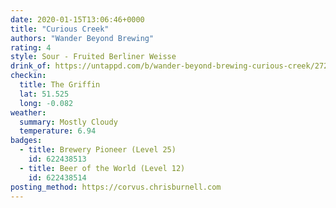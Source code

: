 ```yaml
---
date: 2020-01-15T13:06:46+0000
title: "Curious Creek"
authors: "Wander Beyond Brewing"
rating: 4
style: Sour - Fruited Berliner Weisse
drink_of: https://untappd.com/b/wander-beyond-brewing-curious-creek/2720957
checkin:
  title: The Griffin
  lat: 51.525
  long: -0.082
weather:
  summary: Mostly Cloudy
  temperature: 6.94
badges:
  - title: Brewery Pioneer (Level 25)
    id: 622438513
  - title: Beer of the World (Level 12)
    id: 622438514
posting_method: https://corvus.chrisburnell.com
---
```

